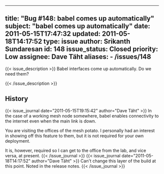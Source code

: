 
---
title: "Bug #148: babel comes up automatically"
subject: "babel comes up automatically"
date: 2011-05-15T17:47:32
updated: 2011-05-18T14:17:52
type: issue
author: Srikanth Sundaresan
id: 148
issue_status: Closed
priority: Low
assignee: Dave Täht
aliases:
    - /issues/148
---

{{< issue_description >}}
Babel interfaces come up automatically. Do we need them?


{{< /issue_description >}}

## History
{{< issue_journal date="2011-05-15T19:15:42" author="Dave Täht" >}}
In the case of a working mesh node somewhere, babel enables connectivity
to the internet even when the main link is down.

You are visiting the offices of the mesh potato. I personally had an
interest in showing off this feature to them, but it is not required for
your own deployment.

It is, however, required so I can get to the office from the lab, and
vice versa, at present.
{{< /issue_journal >}}
{{< issue_journal date="2011-05-18T14:17:52" author="Dave Täht" >}}
Can't change this layer of the build at this point. Noted in the release
notes.
{{< /issue_journal >}}

